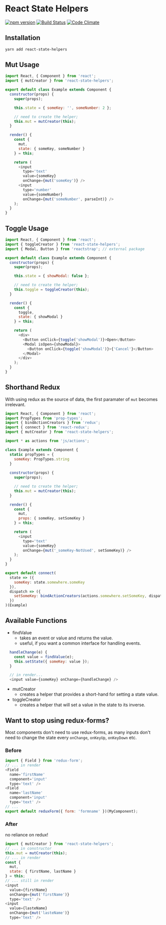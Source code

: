 # React State Helpers
[![npm version](https://badge.fury.io/js/react-state-helpers.svg)](https://badge.fury.io/js/react-state-helpers)
[![Build Status](https://travis-ci.org/NullVoxPopuli/react-state-helpers.svg?branch=master)](https://travis-ci.org/NullVoxPopuli/react-state-helpers)
[![Code Climate](https://codeclimate.com/github/NullVoxPopuli/react-state-helpers/badges/gpa.svg)](https://codeclimate.com/github/NullVoxPopuli/react-state-helpers)

## Installation

```bash
yarn add react-state-helpers
```

## Mut Usage

```js
import React, { Component } from 'react';
import { mutCreator } from 'react-state-helpers';

export default class Example extends Component {
  constructor(props) {
    super(props);

    this.state = { someKey: '', someNumber: 2 };

    // need to create the helper;
    this.mut = mutCreator(this);
  }

  render() {
    const {
      mut,
      state: { someKey, someNumber }
    } = this;

    return (
      <input
        type='text'
        value={someKey}
        onChange={mut('someKey')} />
      <input
        type='number'
        value={someNumber}
        onChange={mut('someNumber', parseInt)} />
    );
  }
}
```

## Toggle Usage

```js
import React, { Component } from 'react';
import { toggleCreator } from 'react-state-helpers';
import { Modal, Button } from 'reactstrap'; // external package

export default class Example extends Component {
  constructor(props) {
    super(props);

    this.state = { showModal: false };

    // need to create the helper;
    this.toggle = toggleCreator(this);
  }

  render() {
    const {
      toggle,
      state: { showModal }
    } = this;

    return (
      <div>
        <Button onClick={toggle('showModal')}>Open</Button>
        <Modal isOpen={showModal}>
          <Button onClick={toggle('showModal')}>{'Cancel'}</Button>
        </Modal>
      </div>
    );
  }
}
```

## Shorthand Redux

With using redux as the source of data, the first paramater of `mut` becomes irrelevant.

```js
import React, { Component } from 'react';
import PropTypes from 'prop-types';
import { bindActionCreators } from 'redux';
import { connect } from 'react-redux';
import { mutCreator } from 'react-state-helpers';

import * as actions from 'js/actions';

class Example extends Component {
  static propTypes = {
    someKey: PropTypes.string
  }
  
  constructor(props) {
    super(props);

    // need to create the helper;
    this.mut = mutCreator(this);
  }

  render() {
    const {
      mut,
      props: { someKey, setSomeKey }
    } = this;

    return (
      <input
        type='text'
        value={someKey}
        onChange={mut('_someKey-NotUsed', setSomeKey)} />
    );
  }
}

export default connect(
  state => ({
    someKey: state.somewhere.someKey
  }),
  dispatch => ({
    setSomeKey: bindActionCreators(actions.somewhere.setSomeKey, dispatch)
  })
)(Example)
```

## Available Functions

 - findValue
   - takes an event or value and returns the value.
   - useful, if you want a common interface for handling events.

```js
  handleChange(e) {
    const value = findValue(e);
    this.setState({ someKey: value });
  }

  // in render...
  <input value={someKey} onChange={handleChange} />
```
 - mutCreator
   - creates a helper that provides a short-hand for setting a state value.
 - toggleCreator
   - creates a helper that will set a value in the state to its inverse.

## Want to stop using redux-forms?

Most components don't need to use redux-forms, as many inputs don't need to change the state every `onChange`, `onKeyUp`, `onKeyDown` etc.

### Before

```js
import { Field } from 'redux-form';
// ... in render
<Field
  name='firstName'
  component='input'
  type='text' />
<Field
  name='lastName'
  component='input'
  type='text' />
// ...
export default reduxForm({ form: 'formname' })(MyComponent);
```

### After

no reliance on redux!

```js
import { mutCreator } from 'react-state-helpers';
// ... in constructor
this.mut = mutCreator(this);
// ... in render
const {
  mut,
  state: { firstName, lastName }
} = this;
// ... still in render
<input
  value={firstName}
  onChange={mut('firstName')}
  type='text' />
<input
  value={lasteName}
  onChange={mut('lasteName')}
  type='text' />
```
